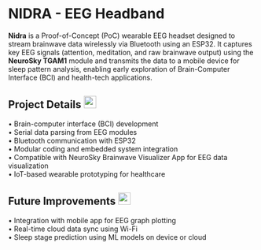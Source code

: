 # NIDRA - EEG Headband
**Nidra** is a Proof-of-Concept (PoC) wearable EEG headset designed to stream brainwave data wirelessly via Bluetooth using an ESP32. It captures key EEG signals (attention, meditation, and raw brainwave output) using the **NeuroSky TGAM1** module and transmits the data to a mobile device for sleep pattern analysis, enabling early exploration of Brain-Computer Interface (BCI) and health-tech applications.

## Project Details <img src="https://github.com/user-attachments/assets/bfc96e82-470a-445e-af48-5d7aab11a907" width="25" height="25">

• Brain-computer interface (BCI) development <br/>
• Serial data parsing from EEG modules <br/>
• Bluetooth communication with ESP32 <br/>
• Modular coding and embedded system integration <br/>
• Compatible with NeuroSky Brainwave Visualizer App for EEG data visualization <br/>
• IoT-based wearable prototyping for healthcare

## Future Improvements <img src="https://github.com/user-attachments/assets/1b02f820-8d9e-4479-8d9e-33b7e53f76f3" width="25" height="25">

• Integration with mobile app for EEG graph plotting <br/>
• Real-time cloud data sync using Wi-Fi <br/>
• Sleep stage prediction using ML models on device or cloud
